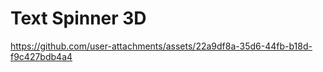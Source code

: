 # Text Spinner 3D




https://github.com/user-attachments/assets/22a9df8a-35d6-44fb-b18d-f9c427bdb4a4

